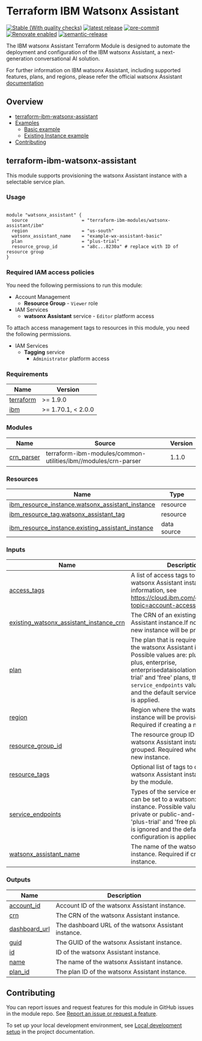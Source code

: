 # Terraform IBM Watsonx Assistant

<!--
Update status and "latest release" badges:
  1. For the status options, see https://terraform-ibm-modules.github.io/documentation/#/badge-status
  2. Update the "latest release" badge to point to the correct module's repo. Replace "terraform-ibm-module-template" in two places.
-->
[![Stable (With quality checks)](https://img.shields.io/badge/Status-Stable%20(With%20quality%20checks)-green)](https://terraform-ibm-modules.github.io/documentation/#/badge-status)
[![latest release](https://img.shields.io/github/v/release/terraform-ibm-modules/terraform-ibm-watsonx-assistant?logo=GitHub&sort=semver)](https://github.com/terraform-ibm-modules/terraform-ibm-watsonx-assistant/releases/latest)
[![pre-commit](https://img.shields.io/badge/pre--commit-enabled-brightgreen?logo=pre-commit&logoColor=white)](https://github.com/pre-commit/pre-commit)
[![Renovate enabled](https://img.shields.io/badge/renovate-enabled-brightgreen.svg)](https://renovatebot.com/)
[![semantic-release](https://img.shields.io/badge/%20%20%F0%9F%93%A6%F0%9F%9A%80-semantic--release-e10079.svg)](https://github.com/semantic-release/semantic-release)

<!--
Add a description of modules in this repo.
Expand on the repo short description in the .github/settings.yml file.

For information, see "Module names and descriptions" at
https://terraform-ibm-modules.github.io/documentation/#/implementation-guidelines?id=module-names-and-descriptions
-->

The IBM watsonx Assistant Terraform Module is designed to automate the deployment and configuration of the IBM watsonx Assistant, a next-generation conversational AI solution.

For further information on IBM watsonx Assistant, including supported features, plans, and regions, please refer the official watsonx Assistant [documentation](https://cloud.ibm.com/docs/watson-assistant?topic=watson-assistant-welcome-new-assistant)

<!-- The following content is automatically populated by the pre-commit hook -->
<!-- BEGIN OVERVIEW HOOK -->
## Overview
* [terraform-ibm-watsonx-assistant](#terraform-ibm-watsonx-assistant)
* [Examples](./examples)
    * [Basic example](./examples/basic)
    * [Existing Instance example](./examples/existing-instance)
* [Contributing](#contributing)
<!-- END OVERVIEW HOOK -->


<!--
If this repo contains any reference architectures, uncomment the heading below and link to them.
(Usually in the `/reference-architectures` directory.)
See "Reference architecture" in the public documentation at
https://terraform-ibm-modules.github.io/documentation/#/implementation-guidelines?id=reference-architecture
-->
<!-- ## Reference architectures -->


<!-- Replace this heading with the name of the root level module (the repo name) -->

## terraform-ibm-watsonx-assistant

This module supports provisioning the watsonx Assistant instance with a selectable service plan.

### Usage

<!--
Add an example of the use of the module in the following code block.

Use real values instead of "var.<var_name>" or other placeholder values
unless real values don't help users know what to change.
-->

```hcl

module "watsonx_assistant" {
  source                    = "terraform-ibm-modules/watsonx-assistant/ibm"
  region                    = "us-south"
  watsonx_assistant_name    = "example-wx-assistant-basic"
  plan                      = "plus-trial"
  resource_group_id         = "a8c...8230a" # replace with ID of resource group
}

```

### Required IAM access policies

You need the following permissions to run this module:

* Account Management
  * **Resource Group**
        - `Viewer` role
* IAM Services
  * **watsonx Assistant** service
        - `Editor` platform access

To attach access management tags to resources in this module, you need the following permissions.

- IAM Services
    - **Tagging** service
        - `Administrator` platform access


<!-- PERMISSIONS REQUIRED TO RUN MODULE
If this module requires permissions, uncomment the following block and update
the sample permissions, following the format.
Replace the 'Sample IBM Cloud' service and roles with applicable values.
The required information can usually be found in the services official
IBM Cloud documentation.
To view all available service permissions, you can go in the
console at Manage > Access (IAM) > Access groups and click into an existing group
(or create a new one) and in the 'Access' tab click 'Assign access'.
-->

<!--
You need the following permissions to run this module:

- Service
    - **Resource group only**
        - `Viewer` access on the specific resource group
    - **Sample IBM Cloud** service
        - `Editor` platform access
        - `Manager` service access
-->

<!-- NO PERMISSIONS FOR MODULE
If no permissions are required for the module, uncomment the following
statement instead the previous block.
-->

<!-- No permissions are needed to run this module.-->


<!-- The following content is automatically populated by the pre-commit hook -->
<!-- BEGINNING OF PRE-COMMIT-TERRAFORM DOCS HOOK -->
### Requirements

| Name | Version |
|------|---------|
| <a name="requirement_terraform"></a> [terraform](#requirement\_terraform) | >= 1.9.0 |
| <a name="requirement_ibm"></a> [ibm](#requirement\_ibm) | >= 1.70.1, < 2.0.0 |

### Modules

| Name | Source | Version |
|------|--------|---------|
| <a name="module_crn_parser"></a> [crn\_parser](#module\_crn\_parser) | terraform-ibm-modules/common-utilities/ibm//modules/crn-parser | 1.1.0 |

### Resources

| Name | Type |
|------|------|
| [ibm_resource_instance.watsonx_assistant_instance](https://registry.terraform.io/providers/IBM-Cloud/ibm/latest/docs/resources/resource_instance) | resource |
| [ibm_resource_tag.watsonx_assistant_tag](https://registry.terraform.io/providers/IBM-Cloud/ibm/latest/docs/resources/resource_tag) | resource |
| [ibm_resource_instance.existing_assistant_instance](https://registry.terraform.io/providers/IBM-Cloud/ibm/latest/docs/data-sources/resource_instance) | data source |

### Inputs

| Name | Description | Type | Default | Required |
|------|-------------|------|---------|:--------:|
| <a name="input_access_tags"></a> [access\_tags](#input\_access\_tags) | A list of access tags to apply to the watsonx Assistant instance. For more information, see https://cloud.ibm.com/docs/account?topic=account-access-tags-tutorial. | `list(string)` | `[]` | no |
| <a name="input_existing_watsonx_assistant_instance_crn"></a> [existing\_watsonx\_assistant\_instance\_crn](#input\_existing\_watsonx\_assistant\_instance\_crn) | The CRN of an existing watsonx Assistant instance.If not provided, a new instance will be provisioned. | `string` | `null` | no |
| <a name="input_plan"></a> [plan](#input\_plan) | The plan that is required to provision the watsonx Assistant instance. Possible values are: plus-trial, free, plus, enterprise, enterprisedataisolation. For 'plus-trial' and 'free' plans, the `service_endpoints` value is ignored and the default service configuration is applied. | `string` | `"plus-trial"` | no |
| <a name="input_region"></a> [region](#input\_region) | Region where the watsonx Assistant instance will be provisioned. Required if creating a new instance. | `string` | `"us-south"` | no |
| <a name="input_resource_group_id"></a> [resource\_group\_id](#input\_resource\_group\_id) | The resource group ID where the watsonx Assistant instance will be grouped. Required when creating a new instance. | `string` | `null` | no |
| <a name="input_resource_tags"></a> [resource\_tags](#input\_resource\_tags) | Optional list of tags to describe the watsonx Assistant instance created by the module. | `list(string)` | `[]` | no |
| <a name="input_service_endpoints"></a> [service\_endpoints](#input\_service\_endpoints) | Types of the service endpoints that can be set to a watsonx Assistant instance. Possible values are : public, private or public-and-private. For 'plus-trial' and 'free plans', the value is ignored and the default service configuration is applied. | `string` | `"public-and-private"` | no |
| <a name="input_watsonx_assistant_name"></a> [watsonx\_assistant\_name](#input\_watsonx\_assistant\_name) | The name of the watsonx Assistant instance. Required if creating a new instance. | `string` | `null` | no |

### Outputs

| Name | Description |
|------|-------------|
| <a name="output_account_id"></a> [account\_id](#output\_account\_id) | Account ID of the watsonx Assistant instance. |
| <a name="output_crn"></a> [crn](#output\_crn) | The CRN of the watsonx Assistant instance. |
| <a name="output_dashboard_url"></a> [dashboard\_url](#output\_dashboard\_url) | The dashboard URL of the watsonx Assistant instance. |
| <a name="output_guid"></a> [guid](#output\_guid) | The GUID of the watsonx Assistant instance. |
| <a name="output_id"></a> [id](#output\_id) | ID of the watsonx Assistant instance. |
| <a name="output_name"></a> [name](#output\_name) | The name of the watsonx Assistant instance. |
| <a name="output_plan_id"></a> [plan\_id](#output\_plan\_id) | The plan ID of the watsonx Assistant instance. |
<!-- END OF PRE-COMMIT-TERRAFORM DOCS HOOK -->

<!-- Leave this section as is so that your module has a link to local development environment set-up steps for contributors to follow -->
## Contributing

You can report issues and request features for this module in GitHub issues in the module repo. See [Report an issue or request a feature](https://github.com/terraform-ibm-modules/.github/blob/main/.github/SUPPORT.md).

To set up your local development environment, see [Local development setup](https://terraform-ibm-modules.github.io/documentation/#/local-dev-setup) in the project documentation.
